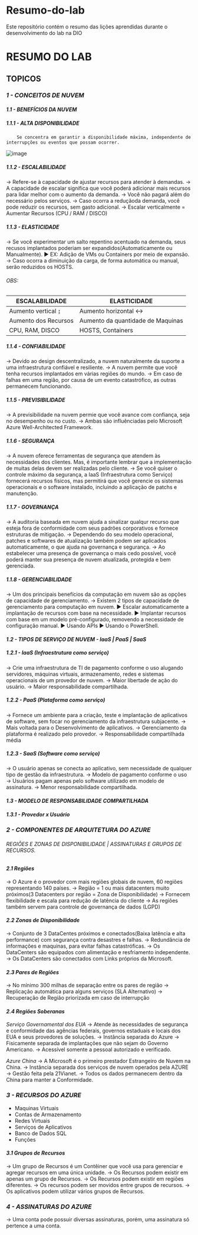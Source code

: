 # Resumo-do-lab
Este repositório contém o resumo das lições aprendidas durante o desenvolvimento do lab na DIO



# **RESUMO DO LAB**
## **TOPICOS**
### **_1 - CONCEITOS DE NUVEM_**
#### _1.1 - BENEFÍCIOS DA NUVEM_
##### 1.1.1 - ALTA DISPONIBILIDADE
        Se concentra em garantir a disponibilidade máxima, independente de interrupções ou eventos que possam ocorrer. 
![image](https://github.com/user-attachments/assets/73edf277-461a-4413-b693-d65ab6fa59c0)

##### 1.1.2 - ESCALABILIDADE
→ Refere-se à capacidade de ajustar recursos para atender à demandas.
→ A capacidade de escalar significa que você poderá adicionar mais recursos para lidar melhor com o aumento da demanda.
→ Você não pagará além do necessário pelos serviços.
→ Caso ocorra a reduçãoda demanda, você pode reduzir os recursos, sem gasto adicional.
→ Escalar verticalmente = Aumentar Recursos (CPU / RAM / DISCO)
##### 1.1.3 - ELASTICIDADE
   → Se você experimentar um salto repentino acentuado na demanda, seus recusos implantados poderiam ser expandidos(Automaticamente ou Manualmente).
► EX: Adição de VMs ou Containers por meio de expansão.
→ Caso ocorra a diminuição da carga, de forma automática ou manual, serão reduzidos os HOSTS.
###### OBS:
|ESCALABILIDADE      |ELASTICIDADE                     |
|--------------------|---------------------------------|
|Aumento vertical  ↨ |Aumento horizontal ↔             |
|Aumento dos Recursos | Aumento da quantidade de Maquinas|
|CPU, RAM, DISCO     |HOSTS, Containers                |
##### 1.1.4 - CONFIABILIDADE
→ Devido ao design descentralizado, a nuvem naturalmente da suporte a uma infraestrutura confiável e resiliente.
→ A nuvem permite que você tenha recursos implantados em várias regiões do mundo.
→ Em caso de falhas em uma região, por causa de um evento catastrófico, as outras permanecem funcionando.
##### 1.1.5 - PREVISIBILIDADE
→ A previsibilidade na nuvem permie que você avance com confiança, seja no desempenho ou no custo.
→ Ambas são influênciadas pelo Microsoft Azure Well-Architected Framework.
##### 1.1.6 - SEGURANÇA
→ A nuvem oferece ferramentas de segurança que atendem às necessidades dos clientes. Mas, é importante lembrar que a implementação de muitas delas devem ser realizadas pelo cliente.
→ Se você quiser o controle máximo da segurança, a IaaS (Infraestrutura como Serviço) fornecerá recursos físicos, mas permitirá que você gerencie os sistemas operacionais e o software instalado, incluindo a aplicação de patchs e manutenção.
##### 1.1.7 - GOVERNANÇA
→ A auditoria baseada em nuvem ajuda a sinalizar qualqur recurso que esteja fora de conformidade com seus padrões corporativos e fornece estruturas de mitigação.
→ Dependendo do seu modelo operacional, patches e softwares de atualização também podem ser aplicados automaticamente, o que ajuda na governança e segurança.
→ Ao estabelecer uma presença de governança o mais cedo possível, você poderá manter sua presença de nuvem atualizada, protegida e bem gerenciada.
##### 1.1.8 - GERENCIABILIDADE
→ Um dos principais benefícios da computação em nuvem são as opções de capacidade de gerenciamento.
→ Existem 2 tipos de capacidade de gerenciamento para computação em nuvem.
        ► Escalar automaticamente a implantação de recursos com base na necessidade.
        ► Implantar recursos com base em um modelo pré-configurado, removendo a necessidade de configuração manual.
        ► Usando APIs
        ► Usando o PowerShell.


#### _1.2 - TIPOS DE SERVIÇO DE NUVEM -  IaaS | PaaS | SaaS_
##### 1.2.1 - IaaS (Infraestrutura como serviço)
→ Crie uma infraestrutura de TI de pagamento conforme o uso alugando servidores, máquinas virtuais, armazenamento, redes e sistemas operacionais de um provedor de nuvem.
→ Maior libertade de ação do usuário.
→ Maior responsabilidade compartilhada.
##### 1.2.2 - PaaS (Plataforma como serviço)
→ Fornece um ambiente para a criação, teste e implantação de aplicativos de software, sem focar no gerenciamento da infraestrutura subjacente.
→ Mais voltada para o Desenvolvimento de aplicativos.
→ Gerenciamento da plataforma é realizado pelo provedor.
→ Responsabilidade compartilhada média
##### 1.2.3 - SaaS (Software como serviço)
→ O usuário apenas se conecta ao aplicativo, sem necessidade de qualquer tipo de gestão da infraestrutura.
→ Modelo de pagamento conforme o uso
→ Usuários pagam apenas pelo software utilizado em modelo de assinatura.
→ Menor responsabilidade compartilhada.
#### _1.3 - MODELO DE RESPONSABILIDADE COMPARTILHADA_
##### 1.3.1 -  Provedor x Usuário


### **_2 - COMPONENTES DE ARQUITETURA DO AZURE_**
######  *REGIÕES E ZONAS DE DISPONIBILIDADE  |  ASSINATURAS E GRUPOS DE RECURSOS.*  
#### _2.1 Regiões_
→ O Azure é o provedor com mais regiões globais de nuvem, 60 regiões representando 140 países. 
→ Região = 1 ou mais datacenters muito próximos(3 Datacenters por região = Zona de Disponibilidade)
→ Fornecem flexibilidade e escala para redução de latência do cliente
→ As regiões também servem para controle de governança de dados (LGPD)

#### _2.2 Zonas de Disponibilidade_
→ Conjunto de 3 DataCentes próximos e conectados(Baixa latência e alta performance) com segurança contra desastres e falhas.
→ Redundância de informações e maquinas, para evitar falhas catastróficas.
→ Os DataCenters são equipados com alimentação e resfriamento independente.
→ Os DataCenters são conectados com Links próprios da Microsoft.

#### _2.3 Pares de Regiões_
→ No mínimo 300 milhas de separação entre os pares de região
→ Replicação automática para alguns serviços (SLA Alternativo)
→ Recuperação de Região priorizada em caso de interrupção
#### _2.4 Regiões Soberanas_
_Serviço Governamental dos EUA_
→ Atende às necessidades de segurança e conformidade das agências federais, governos estaduais e locais dos EUA e seus provedores de soluções.
→ Instância separada do Azure
→ Fisicamente separada de implantações que não sejam do Governo Americano.
→ Acessível somente a pessoal autorizado e verificado.

_Azure China_
→ A Microsoft é o primeiro prestador Estrangeiro de Nuvem na China.
→ Instância separada dos serviços de nuvem operados pela AZURE
→ Gestão feita pela 21Vianet.
→ Todos os dados permanecem dentro da China para manter a Conformidade.

### **_3 - RECURSOS DO AZURE_**

 - Maquinas Virtuais
 - Contas de Armazenamento
 - Redes Virtuais
 - Serviços de Aplicativos
 - Banco de Dados SQL
 - Funções
#### _3.1 Grupos de Recursos_
→ Um grupo de Recursos é um Contêiner que você usa para gerenciar e agregar recursos em uma única unidade.
→ Os Recursos podem existir em apenas um grupo de Recursos.
→ Os Recursos podem existir em regiões diferentes.
→ Os recursos podem ser movidos entre grupos de recursos.
→ Os aplicativos podem utilizar vários grupos de Recursos.


### **_4 - ASSINATURAS DO AZURE_**
→ Uma conta pode possuir diversas assinaturas, porém, uma assinatura só pertence a uma conta.
